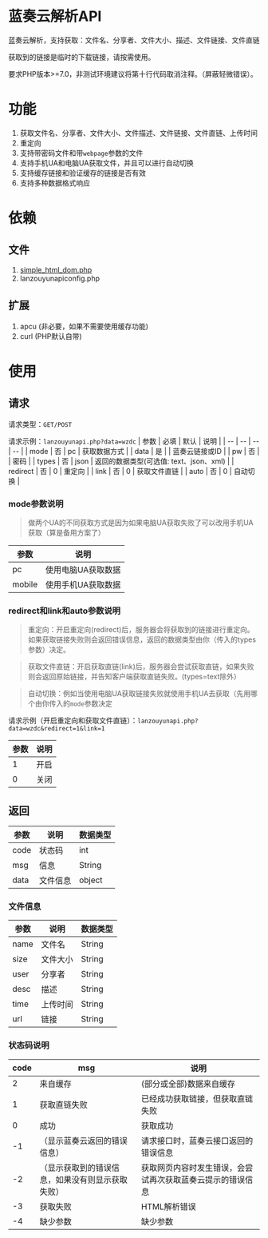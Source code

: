 # 蓝奏云解析API
蓝奏云解析，支持获取：文件名、分享者、文件大小、描述、文件链接、文件直链

获取到的链接是临时的下载链接，请按需使用。

要求PHP版本>=7.0，非测试环境建议将第十行代码取消注释。（屏蔽轻微错误）。

# 功能
1. 获取文件名、分享者、文件大小、文件描述、文件链接、文件直链、上传时间
2. 重定向
3. 支持带密码文件和带`webpage`参数的文件
4. 支持手机UA和电脑UA获取文件，并且可以进行自动切换
5. 支持缓存链接和验证缓存的链接是否有效
6. 支持多种数据格式响应

# 依赖
## 文件
1. [simple_html_dom.php](https://simplehtmldom.sourceforge.io/docs/1.9/index.html#download)
2. lanzouyunapiconfig.php 

## 扩展
1. apcu (非必要，如果不需要使用缓存功能)
2. curl (PHP默认自带)

# 使用

## 请求
请求类型：`GET/POST`

请求示例：`lanzouyunapi.php?data=wzdc`
| 参数 | 必填 | 默认 | 说明 |
| -- | -- | -- | -- |
| mode | 否 | pc | 获取数据方式 |
| data | 是 | | 蓝奏云链接或ID |
| pw | 否 | | 密码 |
| types | 否 | json | 返回的数据类型(可选值: text、json、xml) |
| redirect | 否 | 0 | 重定向 |
| link | 否 | 0 | 获取文件直链 |
| auto | 否 | 0 | 自动切换 |


### mode参数说明
> 做两个UA的不同获取方式是因为如果电脑UA获取失败了可以改用手机UA获取（算是备用方案了）

| 参数 | 说明 |
| -- | -- |
| pc | 使用电脑UA获取数据 |
| mobile | 使用手机UA获取数据 |

### redirect和link和auto参数说明
> 重定向：开启重定向(redirect)后，服务器会将获取到的链接进行重定向。如果获取链接失败则会返回错误信息，返回的数据类型由你（传入的types参数）决定。

> 获取文件直链：开启获取直链(link)后，服务器会尝试获取直链，如果失败则会返回原始链接，并告知客户端获取直链失败。(types=text除外）

> 自动切换：例如当使用电脑UA获取链接失败就使用手机UA去获取（先用哪个由你传入的`mode`参数决定

请求示例（开启重定向和获取文件直链）：`lanzouyunapi.php?data=wzdc&redirect=1&link=1`

| 参数 | 说明 |
| -- | -- |
| 1  | 开启 |
| 0  | 关闭 |

## 返回

| 参数 | 说明 | 数据类型 |
| -- | -- | -- |
| code | 状态码 | int |
| msg | 信息 | String |
| data | 文件信息 | object |

### 文件信息
| 参数 | 说明 | 数据类型 |
| -- | -- | -- |
| name | 文件名 | String |
| size | 文件大小 | String |
| user | 分享者 | String |
| desc | 描述 | String |
| time | 上传时间 | String |
| url | 链接 | String |

### 状态码说明
| code | msg | 说明 |
| -- | -- | -- |
| 2  | 来自缓存 | (部分或全部)数据来自缓存 |
| 1  | 获取直链失败 | 已经成功获取链接，但获取直链失败 |
| 0  | 成功 | 获取成功 |
| -1 | （显示蓝奏云返回的错误信息） | 请求接口时，蓝奏云接口返回的错误信息 |
| -2 | （显示获取到的错误信息，如果没有则显示获取失败） | 获取网页内容时发生错误，会尝试再次获取蓝奏云提示的错误信息 |
| -3 | 获取失败 | HTML解析错误 |
| -4 | 缺少参数 | 缺少参数 |

